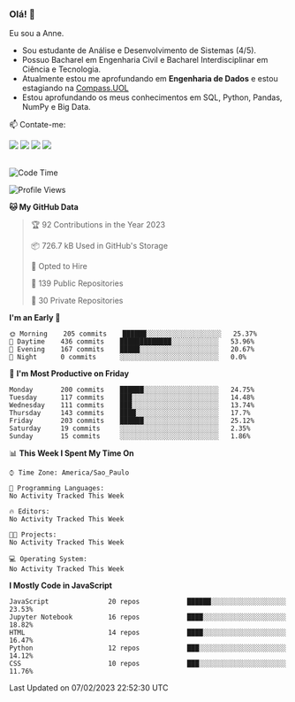 ### Olá! 👋
Eu sou a Anne. 
- Sou estudante de Análise e Desenvolvimento de Sistemas (4/5).
- Possuo Bacharel em Engenharia Civil e Bacharel Interdisciplinar em Ciência e Tecnologia.
- Atualmente estou me aprofundando em **Engenharia de Dados** e estou estagiando na [Compass.UOL](https://compass.uol/pt/home/) 
- Estou aprofundando os meus conhecimentos em SQL, Python, Pandas, NumPy e Big Data.

📫 Contate-me: 

<div>
<a href="https://www.instagram.com/annekarolinefc/" target="_blank"><img src="https://img.shields.io/badge/-Instagram-%23E4405F?style=for-the-badge&logo=instagram&logoColor=white" target="_blank"></a> 
<a href = "mailto:annekarolinefc@gmail.com"><img src="https://img.shields.io/badge/-Gmail-%23333?style=for-the-badge&logo=gmail&logoColor=white" target="_blank"></a>
<a href="https://www.linkedin.com/in/devannekarolinefc/" target="_blank"><img src="https://img.shields.io/badge/-LinkedIn-%230077B5?style=for-the-badge&logo=linkedin&logoColor=white" target="_blank"></a> 
<a href="https://api.whatsapp.com/send?phone=5533991375118&text=Ol%C3%A1%20Anne!%20" target="_blank"><img src="https://img.shields.io/badge/WhatsApp-25D366?style=for-the-badge&logo=whatsapp&logoColor=white" target="_blank"></a>
</div>

  
<!--
  <img align="center" alt="Anne-An" height="30" width="40" src="https://github.com/devicons/devicon/blob/master/icons/angularjs/angularjs-original.svg">
-->

</br>

<!--START_SECTION:waka-->
![Code Time](http://img.shields.io/badge/Code%20Time-135%20hrs%2015%20mins-blue)

![Profile Views](http://img.shields.io/badge/Profile%20Views-1-blue)

**🐱 My GitHub Data** 

> 🏆 92 Contributions in the Year 2023
 > 
> 📦 726.7 kB Used in GitHub's Storage 
 > 
> 💼 Opted to Hire
 > 
> 📜 139 Public Repositories 
 > 
> 🔑 30 Private Repositories  
 > 
**I'm an Early 🐤** 

```text
🌞 Morning    205 commits    ██████░░░░░░░░░░░░░░░░░░░   25.37% 
🌇 Daytime    436 commits    █████████████░░░░░░░░░░░░   53.96% 
🌃 Evening    167 commits    █████░░░░░░░░░░░░░░░░░░░░   20.67% 
🌙 Night      0 commits      ░░░░░░░░░░░░░░░░░░░░░░░░░   0.0%

```
📅 **I'm Most Productive on Friday** 

```text
Monday       200 commits    ██████░░░░░░░░░░░░░░░░░░░   24.75% 
Tuesday      117 commits    ███░░░░░░░░░░░░░░░░░░░░░░   14.48% 
Wednesday    111 commits    ███░░░░░░░░░░░░░░░░░░░░░░   13.74% 
Thursday     143 commits    ████░░░░░░░░░░░░░░░░░░░░░   17.7% 
Friday       203 commits    ██████░░░░░░░░░░░░░░░░░░░   25.12% 
Saturday     19 commits     ░░░░░░░░░░░░░░░░░░░░░░░░░   2.35% 
Sunday       15 commits     ░░░░░░░░░░░░░░░░░░░░░░░░░   1.86%

```


📊 **This Week I Spent My Time On** 

```text
⌚︎ Time Zone: America/Sao_Paulo

💬 Programming Languages: 
No Activity Tracked This Week

🔥 Editors: 
No Activity Tracked This Week

🐱‍💻 Projects: 
No Activity Tracked This Week

💻 Operating System: 
No Activity Tracked This Week

```

**I Mostly Code in JavaScript** 

```text
JavaScript               20 repos            ██████░░░░░░░░░░░░░░░░░░░   23.53% 
Jupyter Notebook         16 repos            ████░░░░░░░░░░░░░░░░░░░░░   18.82% 
HTML                     14 repos            ████░░░░░░░░░░░░░░░░░░░░░   16.47% 
Python                   12 repos            ███░░░░░░░░░░░░░░░░░░░░░░   14.12% 
CSS                      10 repos            ███░░░░░░░░░░░░░░░░░░░░░░   11.76%

```



 Last Updated on 07/02/2023 22:52:30 UTC
<!--END_SECTION:waka-->
  
